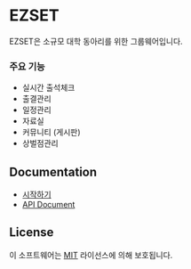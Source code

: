 # EZSET

EZSET은 소규모 대학 동아리를 위한 그룹웨어입니다.

### 주요 기능
- 실시간 출석체크
- 출결관리
- 일정관리
- 자료실
- 커뮤니티 (게시판)
- 상벌점관리

## Documentation
- [시작하기](docs/getting-started.md)
- [API Document](https://tekiter.github.io/EZSET/)

## License
이 소프트웨어는 [MIT](LICENSE) 라이선스에 의해 보호됩니다.

